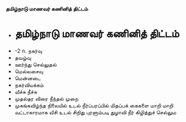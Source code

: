 **தமிழ்நாடு மாணவர் கணினித் திட்டம்**
- # தமிழ்நாடு மாணவர் கணினித் திட்டம்
- -2 n. நகர்வு
- தவழ்வு
- ஊர்ந்து செல்லுதல்
- மெல்லசைவு
- மென்னடை
- நகர்வியக்கம்
- வீச்சு நீச்சு
- முதல்தர விரை நீந்தல் முறை
- முகங்கவிழ்ந்த நிலையில் உடல் நீர்ப்பரப்பில் மிதப்பக் கைகளை மாறி மாறி வட்டாகாரமாக வீசி உடல் சிறிது புரளும்படி துழாவி நீர் கிழித்துச் செல்லும

